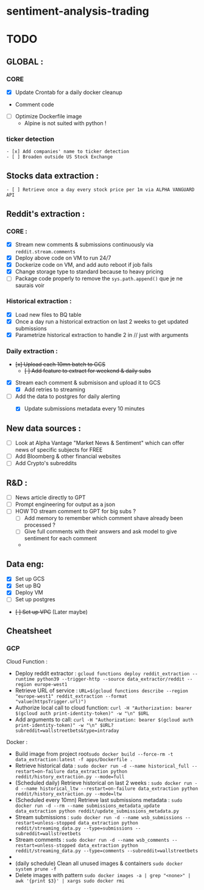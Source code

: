 sentiment-analysis-trading
==========================

TODO
====

## GLOBAL :

### CORE
 - [x] Update Crontab for a daily docker cleanup
 - Comment code
 - [ ] Optimize Dockerfile image
   - Alpine is not suited with python !

### ticker detection
    - [x] Add companies' name to ticker detection
    - [ ] Broaden outside US Stock Exchange

Stocks data extraction :
-------------------
    - [ ] Retrieve once a day every stock price per 1m via ALPHA VANGUARD API 

Reddit's extraction :
-------------------

### CORE :
  - [x] Stream new comments & submissions continuously via  `reddit.stream.comments`
  - [x] Deploy above code on VM to run 24/7
  - [x] Dockerize code on VM, and add auto reboot if job fails
  - [x] Change storage type to standard because to heavy pricing
  - [ ] Package code properly to remove the `sys.path.append()` que je ne saurais voir

### Historical extraction :
  - [x] Load new files to BQ table
  - [x] Once a day run a historical extraction on last 2 weeks to get updated submissions
  - [x] Parametrize historical extraction to handle 2 in // just with arguments

### Daily extraction :
  - ~~[x] Upload each 10mn batch to GCS~~
    - ~~[ ] Add feature to extract for weekend & daily subs~~
  - [x] Stream each comment & submisison and upload it to GCS 
    - [x] Add retries to streaming
- [ ] Add the data to postgres for daily alerting
    - [x] Update submissions metadata every 10 minutes 


New data sources :
------------------
- [ ] Look at Alpha Vantage "Market News & Sentiment" which can offer news of specific subjects for FREE 
- [ ] Add Bloomberg & other financial websites
- [ ] Add Crypto's subreddits

R&D :
-----

- [ ] News article directly to GPT
- [ ] Prompt engineering for output as a json
- [ ] HOW TO stream comment to GPT for big subs ?
    - [ ] Add memory to remember which comment shave already been processed ?
    - [ ] Give full comments with their answers and ask model to give sentiment
      for each comment
    - 

Data eng:
---------

- [X] Set up GCS
- [X] Set up BQ
- [X] Deploy VM
- [ ] Set up postgres
- ~~[ ] Set up VPC~~ (Later maybe)


## Cheatsheet
### GCP
Cloud Function :
  - Deploy reddit extractor : `gcloud functions deploy reddit_extraction --runtime python39 --trigger-http --source data_extractor/reddit --region europe-west1`
  - Retrieve URL of service :  `URL=$(gcloud functions describe --region "europe-west1" reddit_extraction --format "value(httpsTrigger.url)")`
  - Authorize local call to cloud function: `curl -H "Authorization: bearer $(gcloud auth print-identity-token)" -w "\n" $URL`
  - Add arguments to call: `curl -H "Authorization: bearer $(gcloud auth print-identity-token)" -w "\n" $URL?subreddit=wallstreetbets&type=intraday`

Docker :
  - Build image from project root`sudo docker build --force-rm -t data_extraction:latest -f apps/Dockerfile .`
  - Retrieve historical data : `sudo docker run -d --name historical_full --restart=on-failure data_extraction python reddit/history_extraction.py --mode=full`
  - (Scheduled daily) Retrieve historical on last 2 weeks : `sudo docker run -d --name historical_ltw --restart=on-failure data_extraction python reddit/history_extraction.py --mode=ltw`
  - (Scheduled every 10mn) Retrieve last submissions metadata : `sudo docker run -d --rm --name submissions_metadata_update data_extraction python reddit/update_submissions_metadata.py`
  - Stream submissions : `sudo docker run -d --name wsb_submissions --restart=unless-stopped data_extraction python reddit/streaming_data.py --type=submissions --subreddit=wallstreetbets`
  - Stream comments : `sudo docker run -d --name wsb_comments --restart=unless-stopped data_extraction python reddit/streaming_data.py --type=comments --subreddit=wallstreetbets`
  - 
  - (daily schedule) Clean all unused images & containers `sudo docker system prune -f`
  - Delete images with pattern  `sudo docker images -a | grep "<none>" | awk '{print $3}' | xargs sudo docker rmi`
    
